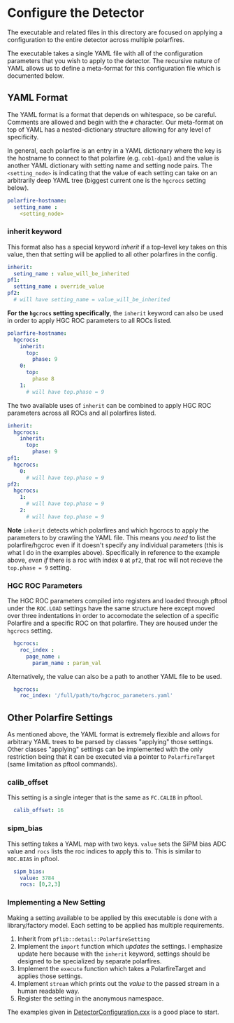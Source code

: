 # Configure the Detector
The executable and related files in this directory are focused
on applying a configuration to the entire detector across multiple
polarfires.

The executable takes a single YAML file with all of the configuration
parameters that you wish to apply to the detector. The recursive nature
of YAML allows us to define a meta-format for this configuration file which
is documented below.

## YAML Format
The YAML format is a format that depends on whitespace, so be careful.
Comments are allowed and begin with the `#` character.
Our meta-format on top of YAML has a nested-dictionary structure allowing
for any level of specificity.

In general, each polarfire is an entry in a YAML dictionary where
the key is the hostname to connect to that polarfire (e.g. `cob1-dpm1`)
and the value is another YAML dictionary with setting name and setting node
pairs. The `<setting_node>` is indicating that the value of each setting can
take on an arbitrarily deep YAML tree (biggest current one is the `hgcrocs` setting below).

```yaml
polarfire-hostname:
  setting_name : 
    <setting_node>
```

### inherit keyword
This format also has a special keyword *inherit* if a top-level key takes on this
value, then that setting will be applied to all other polarfires in the config.
```yaml
inherit:
  seting_name : value_will_be_inherited
pf1:
  setting_name : override_value
pf2:
  # will have setting_name = value_will_be_inherited
```

**For the `hgcrocs` setting specifically**, the `inherit` keyword can also be
used in order to apply HGC ROC parameters to all ROCs listed.
```yaml
polarfire-hostname:
  hgcrocs:
    inherit:
      top:
        phase: 9
    0:
      top:
        phase 8
    1:
      # will have top.phase = 9
``` 
The two available uses of `inherit` can be combined to apply HGC ROC parameters
across all ROCs and all polarfires listed.

```yaml
inherit:
  hgcrocs:
    inherit:
      top:
        phase: 9
pf1:
  hgcrocs:
    0:
      # will have top.phase = 9
pf2:
  hgcrocs:
    1:
      # will have top.phase = 9
    2:
      # will have top.phase = 9
```

**Note** `inherit` detects which polarfires and which hgcrocs to apply the parameters
to by crawling the YAML file. This means you _need_ to list the polarfire/hgcroc even
if it doesn't specify any individual parameters (this is what I do in the examples above).
Specifically in reference to the example above, _even if_ there is a roc with 
index `0` at `pf2`, that roc will not recieve the `top.phase = 9` setting.

### HGC ROC Parameters
The HGC ROC parameters compiled into registers and loaded through pftool
under the `ROC.LOAD` settings have the same structure here except moved over
three indentations in order to accomodate the selection of a specific Polarfire
and a specific ROC on that polarfire. They are housed under the `hgcrocs` setting.
```yaml
  hgcrocs:
    roc_index :
      page_name :
        param_name : param_val
```
Alternatively, the value can also be a path to another YAML file to be used.
```yaml
  hgcrocs:
    roc_index: '/full/path/to/hgcroc_parameters.yaml'
```

## Other Polarfire Settings
As mentioned above, the YAML format is extremely flexible and allows for arbitrary 
YAML trees to be parsed by classes "applying" those settings. Other classes "applying"
settings can be implemented with the only restriction being that it can be executed
via a pointer to `PolarfireTarget` (same limitation as pftool commands).

### calib\_offset
This setting is a single integer that is the same as `FC.CALIB` in pftool.
```yaml
  calib_offset: 16
```

### sipm\_bias
This setting takes a YAML map with two keys. 
`value` sets the SiPM bias ADC value and `rocs` lists the roc indices to apply this to.
This is similar to `ROC.BIAS` in pftool.
```yaml
  sipm_bias:
    value: 3784
    rocs: [0,2,3]
```

### Implementing a New Setting
Making a setting available to be applied by this executable is done with a library/factory model.
Each setting to be applied has multiple requirements.
1. Inherit from `pflib::detail::PolarfireSetting`
2. Implement the `import` function which _updates_ the settings.
   I emphasize update here because with the `inherit` keyword, 
   settings should be designed to be specialized by separate polarfires.
3. Implement the `execute` function which takes a PolarfireTarget and applies those settings.
4. Implement `stream` which prints out the _value_ to the passed stream in a human
   readable way.
5. Register the setting in the anonymous namespace.

The examples given in [DetectorConfiguration.cxx](src/pflib/detector/DetectorConfiguration.cxx) 
is a good place to start.
